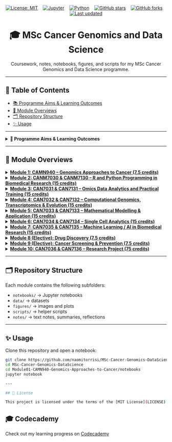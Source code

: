 <!-- Badges Row -->
<p align="center">
  <a href="LICENSE"><img src="https://img.shields.io/badge/License-MIT-yellow.svg" alt="License: MIT"></a>
  &nbsp;&nbsp;
  <a href="https://jupyter.org" target="_blank"><img src="https://img.shields.io/badge/Made%20with-Jupyter-orange" alt="Jupyter"></a>
  &nbsp;&nbsp;
  <a href="https://www.python.org/" target="_blank"><img src="https://img.shields.io/badge/Python-3.10%2B-blue" alt="Python"></a>
  &nbsp;&nbsp;
  <a href="https://github.com/naomitorrisi/MSc-Cancer-Genomics-DataScience/stargazers"><img src="https://img.shields.io/github/stars/naomitorrisi/MSc-Cancer-Genomics-DataScience?style=social" alt="GitHub stars"></a>
  &nbsp;&nbsp;
  <a href="https://github.com/naomitorrisi/MSc-Cancer-Genomics-DataScience/network/members"><img src="https://img.shields.io/github/forks/naomitorrisi/MSc-Cancer-Genomics-DataScience?style=social" alt="GitHub forks"></a>
  &nbsp;&nbsp;
  <a href="https://github.com/naomitorrisi/MSc-Cancer-Genomics-DataScience/commits/main"><img src="https://img.shields.io/github/last-commit/naomitorrisi/MSc-Cancer-Genomics-DataScience" alt="Last updated"></a>
</p>

<h1 align="center">🎓 MSc Cancer Genomics and Data Science</h1>

<p align="center">
  Coursework, notes, notebooks, figures, and scripts for my MSc Cancer Genomics and Data Science programme.
</p>

---

## 📑 Table of Contents
- [📚 Programme Aims & Learning Outcomes](#-programme-aims--learning-outcomes)
- [📂 Module Overviews](#-module-overviews)
- [🗂 Repository Structure](#-repository-structure)
- [✨ Usage](#-usage)

---

<details>
<summary><strong>🎯 Programme Aims & Learning Outcomes</strong></summary>

## Programme Aims  
- Address shortage of skilled **bioinformaticians, computational biologists and data analysts** in biomedical/cancer research  
- Provide cutting-edge **analytical and computational skills** in genomics and data science  
- Train in **multi-omics data analysis** and **real-world clinical applications**  
- Produce graduates who:  
  - Apply strong computational and problem-solving skills  
  - Meet local and international demand for data scientists in biomedicine  
  - Are equipped for research careers with transferable skills and an individual project  
  - Contribute to **interdisciplinary collaborations**  

---

## Learning Outcomes  

**Academic Content**  
- Deep knowledge of cancer genomics and omics technologies  
- Advanced understanding of bioinformatics resources, pipelines, and tools  
- Ability to analyse complex/incomplete data and develop new approaches  
- Mastery of key technical skills for complex cancer data analysis  

**Disciplinary Skills**  
- Critically evaluate new developments in cancer bioinformatics  
- Devise solutions to complex research/analytical problems  
- Maintain and improve analytical pipelines, justify results  
- Develop novel software when existing tools are insufficient  

**Attributes & Transferable Skills**  
- Communicate results to diverse audiences (researchers, clinicians, industry)  
- Apply project design, management, teamwork, software development, and presentation skills  
- Lead or work effectively within groups, handle conflict with confidence  
- Apply analytical/transferable skills to novel/unfamiliar problems  

---

## Teaching & Learning Strategy  
- Mix of **lectures, practicals, Q&As, and seminars** (both on campus and online)  
- **Hands-on practicals** to build confidence with bioinformatics tools  
- Coursework with **detailed individual feedback**  
- **Self-directed learning** encouraged throughout modules  
- Access to mentors for academic, career, and training support  
- External seminars from active researchers in cancer genomics & data science  
- Major **individual thesis project (75 credits)** to consolidate skills  

</details>

---

## 📂 Module Overviews

<details>
<summary><a href="./Module01-CAMN940-Genomics-Approaches-to-Cancer/"><strong>Module 1: CAMN940 – Genomics Approaches to Cancer (7.5 credits)</strong></a></summary>

Latest advances in omics technologies and their applications in cancer research and clinics.  
**Assessment:** 50% coursework, 50% online exam  
**Leads:** Prof. Tatjana Crnogorac-Jurcevic, Prof. Claude Chelala  

</details>

<details>
<summary><a href="./Module02-CANM7030-and-CANM7130-R-and-Python-Programming-in-Biomedical-Research/"><strong>Module 2: CANM7030 & CANM7130 – R and Python Programming in Biomedical Research (15 credits)</strong></a></summary>

Introduction to R and Python programming for biomedical and cancer data science. Combines lectures and practicals using real cancer datasets.  
**Assessment:** 50% coursework (R), 50% coursework (Python)  
**Leads:** Dr Jun Wang, Dr Findlay Copley, Dr C. Anthony Anene  

</details>

<details>
<summary><a href="./Module03-CAN7031-and-CAN7131-Omics-data-analytics-and-practical-training/"><strong>Module 3: CAN7031 & CAN7131 – Omics Data Analytics and Practical Training (15 credits)</strong></a></summary>
Pipelines and tools for analysing RNA-seq, DNA-seq, ChIP-seq, DNA methylation, and proteomics. Hands-on use of HPC and real-life patient data.  
**Assessment:** 100% coursework  
**Lead:** Dr Jun Wang  
</details>

<details>
<summary><a href="./Module04-CAN7032-and-CAN7132-Computational-Genomics-Transcriptomics-and-Evolution/"><strong>Module 4: CAN7032 & CAN7132 – Computational Genomics, Transcriptomics & Evolution (15 credits)</strong></a></summary>

Advanced computational approaches for tumour evolution, clonal dynamics, immune cell infiltration, and tumour immunogenicity.  
**Assessment:** 100% coursework  
**Leads:** Prof. Sarah McClelland, Dr Jun Wang  

</details>

<details>
<summary><a href="./Module05-CAN7033-and-CAN7133-Mathematical-modeling-and-application/"><strong>Module 5: CAN7033 & CAN7133 – Mathematical Modelling & Application (15 credits)</strong></a></summary>
Introduction to deterministic and stochastic models in biology, including growth models, Lotka–Volterra, SIR, and the Luria–Delbrück framework.  
**Assessment:** 100% coursework  
**Lead:** Dr Benjamin Werner  
</details>

<details>
<summary><a href="./Module06-CAN7034-AND-CAN7134-Single-cell-analytics/"><strong>Module 6: CAN7034 & CAN7134 – Single Cell Analytics (15 credits)</strong></a></summary>

Single-cell assays for gene expression, chromatin accessibility, genomics, and spatial methods. Focus on computational integration of multimodal data.  
**Assessment:** 100% coursework  
**Lead:** Dr Mirjana Efremova  

</details>

<details>
<summary><a href="./Module07-CAN7035-AND-CAN7135-Machine-Learning-AI-and-application-to-biomedical-research/"><strong>Module 7: CAN7035 & CAN7135 – Machine Learning / AI in Biomedical Research (15 credits)</strong></a></summary>

Machine learning and AI for omics and imaging data; methods, workflows, and clinical applications. Includes hands-on application to cancer datasets.  
**Assessment:** 100% coursework  
**Leads:** Dr Jun Wang, Prof. Pedro Cutillas  

</details>

<details>
<summary><a href="./Module08-Drug-Discovery/"><strong>Module 8 (Elective): Drug Discovery (7.5 credits)</strong></a></summary>

Covers the drug development pipeline from target identification through preclinical development to clinical trials.  
**Assessment:** Coursework + online exam  
**Leads:** Dr Barrie Peck, Dr Tanya Soliman  

</details>

<details>
<summary><a href="./Module09-Cancer-Screening-and-Prevention/"><strong>Module 9 (Elective): Cancer Screening & Prevention (7.5 credits)</strong></a></summary>

Epidemiology, modifiable risk factors, prevention strategies, and cancer screening (breast, cervical, bowel, HPV). Includes discussion of cytosponge and multicancer early detection.  
**Leads:** Dr Judith Offman, Prof. Peter Sasieni (Wolfson Institute of Population Health)  

</details>

<details>
<summary><a href="./Module10-CAN7036-AND-CAN7136-Cancer-Genomics-and-Data-Science-Research-Project/"><strong>Module 10: CAN7036 & CAN7136 – Research Project (75 credits)</strong></a></summary>

Independent project applying genomics and data science skills in BCI/QMUL or partner labs. Focus on novel bioinformatics/computational research questions.  
**Assessment:** 20% presentation, 80% dissertation  

</details>

---

## 🗂 Repository Structure
Each module contains the following subfolders:
- `notebooks/` → Jupyter notebooks  
- `data/` → datasets  
- `figures/` → images and plots  
- `scripts/` → helper scripts  
- `notes/` → text notes, summaries, reflections  

---

## ✨ Usage
Clone this repository and open a notebook:

```bash
git clone https://github.com/naomitorrisi/MSc-Cancer-Genomics-DataScience.git
cd MSc-Cancer-Genomics-DataScience
cd Module01-CAMN940-Genomics-Approaches-to-Cancer/notebooks
jupyter notebook

---

## 📜 License

This project is licensed under the terms of the [MIT License](LICENSE).
```

## 🎓 Codecademy
Check out my learning progress on [Codecademy](https://www.codecademy.com/profiles/@naomit26)
